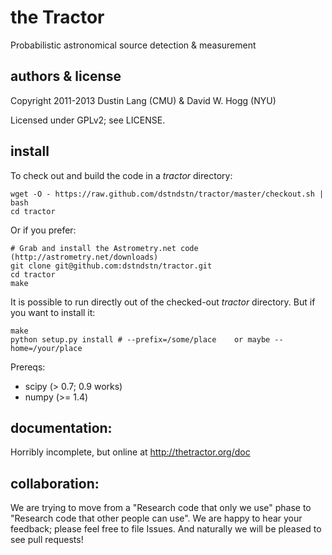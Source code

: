 # the Tractor

Probabilistic astronomical source detection & measurement

## authors & license

Copyright 2011-2013 Dustin Lang (CMU) & David W. Hogg (NYU)

Licensed under GPLv2; see LICENSE.

## install

To check out and build the code in a *tractor* directory:

    wget -O - https://raw.github.com/dstndstn/tractor/master/checkout.sh | bash
    cd tractor

Or if you prefer:

    # Grab and install the Astrometry.net code (http://astrometry.net/downloads)
    git clone git@github.com:dstndstn/tractor.git
    cd tractor
    make

It is possible to run directly out of the checked-out *tractor*
directory.  But if you want to install it:

    make
    python setup.py install # --prefix=/some/place    or maybe --home=/your/place

Prereqs:

* scipy (> 0.7; 0.9 works)
* numpy (>= 1.4)

## documentation:

Horribly incomplete, but online at http://thetractor.org/doc

## collaboration:

We are trying to move from a "Research code that only we use" phase to
"Research code that other people can use".  We are happy to hear your
feedback; please feel free to file Issues.  And naturally we will be
pleased to see pull requests!

